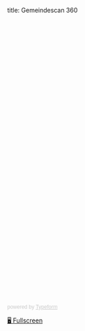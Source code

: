 title: Gemeindescan 360

<div id="form" class="wrapper">
	<div class="content">
		<p>
			<div class="typeform-widget" data-url="https://cividi.typeform.com/to/VQXd8H"
			style="width: 100%; height: 640px;"></div>
		<script> (function () { var qs, js, q, s, d = document, gi = d.getElementById, ce = d.createElement, gt = d.getElementsByTagName, id = "typef_orm", b = "https://embed.typeform.com/"; if (!gi.call(d, id)) { js = ce.call(d, "script"); js.id = id; js.src = b + "embed.js"; q = gt.call(d, "script")[0]; q.parentNode.insertBefore(js, q) } })() </script>
		<div style="font-family: Sans-Serif;font-size: 12px;color: #999;opacity: 0.5; padding-top: 5px;"> powered by <a
				href="https://admin.typeform.com/signup?utm_campaign=QKS0TL&utm_source=typeform.com-14414700-Basic&utm_medium=typeform&utm_content=typeform-embedded-poweredbytypeform&utm_term=EN"
				style="color: #999" target="_blank">Typeform</a> </div>
		</p>
</div>

<a href="https://cividi.typeform.com/to/VQXd8H" class="btn btn-lg btn-primary">🖥️ Fullscreen</a>
